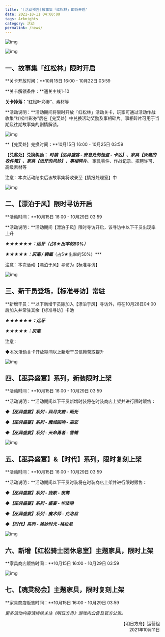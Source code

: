 ```yaml
---
title: '[活动预告]故事集「红松林」即将开启'
date: 2021-10-11 04:00:00
tags: Arknights
category: 活动
permalink: /news/
---
```


![img](https://ak.hycdn.cn/announce/images/20211009/34f58d8dd6302a0f579841de4272d5d5.jpg)

<!-- more -->

![img](https://ak.hycdn.cn/announce/images/20211009/34f58d8dd6302a0f579841de4272d5d5.jpg)

## 一、故事集「红松林」限时开启

**关卡开放时间：**10月15日 16:00 - 10月22日 03:59

**关卡解锁条件：**通关主线1-10

**关卡掉落：**“红松叶彩券”、素材等

**活动说明：**活动期间将限时开放「红松林」活动关卡，玩家可通过活动作战收集“红松叶彩券”后在【兑奖处】中兑换活动奖励及事相碎片。事相碎片可用于当期及往期故事集的剧情解锁。

![img](https://ak.hycdn.cn/announce/images/20211009/93ad302cd9ad3f0421927526e6311af8.jpg)

**【兑奖处】兑换时间：**10月15日 16:00 - 10月25日 03:59

**【兑奖处】兑换奖励：** ***时装【巫异盛宴 - 安息处的怪盗 - 卡达】、家具【灰毫的收件箱】、家具【远牙的风铃】、事相碎片、*** 家具零件、作战记录、招聘许可、高级素材等

注意：本次活动结束后该故事集将收录至【情报处理室】中

![img](https://ak.hycdn.cn/announce/images/20211009/f557fd71f34cce7a66ae370bbd084d9b.jpg)



## 二、【漂泊于风】限时寻访开启

**活动时间：**10月15日 16:00 - 10月29日 03:59

**活动说明：**活动期间【漂泊于风】限时寻访开启，该寻访中以下干员出现率上升

***★★★★★★：远牙（占6★出率的50%）***

***★★★★★：灰毫 / 狮蝎***（占5★出率的50%）***

注意：本次活动【漂泊于风】寻访为【标准寻访】

![img](https://ak.hycdn.cn/announce/images/20211009/5695bce7ccd717c765ca05ac1b9d8b3c.jpg)

## 三、新干员登场，【标准寻访】常驻

**新增干员：**以下新增干员除加入【漂泊于风】寻访外，将在10月28日04:00后加入并常驻其余【标准寻访】卡池

***★★★★★★：远牙***

***★★★★★：灰毫***

注意：

◆本次活动关卡开放期间以上新增干员信赖获取提升

![img](https://ak.hycdn.cn/announce/images/20211009/ab43a5bdce2a2b0ce8bcffae795b214b.jpg)

## 四、【巫异盛宴】系列，新装限时上架

**活动时间：**10月15日 16:00 - 10月29日 03:59

**活动说明：**活动期间以下干员新增时装将在时装商店上架并进行限时贩售：

***◆【巫异盛宴】系列 - 异月灾裔 - 瑕光***

***◆【巫异盛宴】系列 - 魔城回响 - 巫恋***

***◆【巫异盛宴】系列 - 天命勇者 - 雪雉***

![img](https://ak.hycdn.cn/announce/images/20211009/b85ba4f3ba47c60fddbcf8bc69afd16c)

## 五、【巫异盛宴】&【时代】系列，限时复刻上架

**活动时间：**10月15日 16:00 - 10月29日 03:59

**活动说明：**活动期间以下干员时装将在时装商店上架并进行限时贩售：

***◆【巫异盛宴】系列 - 挽歌 - 夜莺***

***◆【巫异盛宴】系列 - 盛宴 - 华法琳***

***◆【巫异盛宴】系列 - 魔术师 - 克洛丝***

***◆【时代】系列 - 美妙时光 -格拉尼***

![img](https://ak.hycdn.cn/announce/images/20211009/f2c82d9a3e4a2f41c1e26f439541454d.JPG)

## 六、新增【红松骑士团休息室】主题家具，限时上架

**家具商店贩售时间：**10月15日 16:00 - 10月29日 03:59

![img](https://ak.hycdn.cn/announce/images/20211009/e0b804002cb678d50f62e31521dbf1da.JPG)

## 七、【魂灵秘会】主题家具，限时复刻上架

**家具商店贩售时间：**10月15日 16:00 - 10月29日 03:59

*更多活动内容请持续关注《明日方舟》游戏内公告及官方公告。*

<p style="text-align: right">【明日方舟】运营组<br />2021年10月11日</p>

